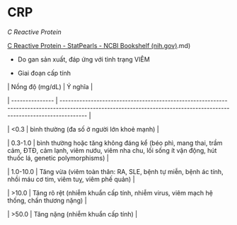 # CRP  
*C Reactive Protein*  
  
[C Reactive Protein - StatPearls - NCBI Bookshelf (nih.gov)](nih.gov).md)  
  
- Do gan sản xuất, đáp ứng với tình trạng VIÊM  
- Giai đoạn cấp tính  
  
  
  
| Nồng độ (mg/dL) | Ý nghĩa                                                                                                                                                               |  
| --------------- | --------------------------------------------------------------------------------------------------------------------------------------------------------------------- |  
| <0.3            | bình thường (đa số ở người lớn khoẻ mạnh)                                                                                                                             |  
| 0.3-1.0         | bình thường hoặc tăng không đáng kể (béo phì, mang thai, trầm cảm, ĐTĐ, cảm lạnh, viêm nướu, viêm nha chu, lối sống ít vận động, hút thuốc lá, genetic polymorphisms) |  
| 1.0-10.0        | Tăng vừa (viêm toàn thân: RA, SLE, bệnh tự miễn, bệnh ác tính, nhồi máu cơ tim, viêm tuỵ, viêm phế quản)                                                              |  
| \>10.0          | Tăng rõ rệt (nhiễm khuẩn cấp tính, nhiễm virus, viêm mạch hệ thống, chấn thương nặng)                                                                                 |  
| \>50.0          | Tăng nặng (nhiễm khuẩn cấp tính)                                                                                                                                      |  
  

